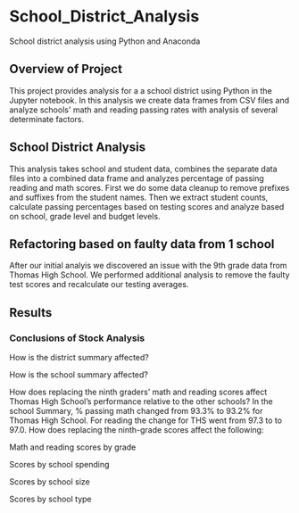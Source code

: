 # School_District_Analysis
School district analysis using Python and Anaconda

## Overview of Project
  This project provides analysis for a a school district using Python in the Jupyter notebook. In this analysis we create data frames from CSV files and analyze schools' math and reading passing rates with analysis of several determinate factors. 

## School District Analysis  
This analysis takes school and student data, combines the separate data files into a combined data frame and analyzes percentage of passing reading and math scores.  First we do some data cleanup to remove prefixes and suffixes from the student names.  Then we extract student counts, calculate passing percentages based on testing scores and analyze based on school, grade level and budget levels.

## Refactoring based on faulty data from 1 school
After our initial analyis we discovered an issue with the 9th grade data from Thomas High School.  We performed additional analysis to remove the faulty test scores and recalculate our testing averages.


## Results

### Conclusions of Stock Analysis

How is the district summary affected?

How is the school summary affected?

How does replacing the ninth graders’ math and reading scores affect Thomas High School’s performance relative to the other schools?
In the school Summary, % passing math changed from 93.3% to 93.2% for Thomas High School.  For reading the change for THS went from 97.3 to to 97.0.
How does replacing the ninth-grade scores affect the following:

Math and reading scores by grade

Scores by school spending

Scores by school size

Scores by school type
